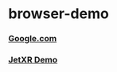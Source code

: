 # browser-demo

### [Google.com](https://google.com)
### [JetXR Demo](https://storage.googleapis.com/xmorpheus-public-assets/autoplay-test/index12.html)

